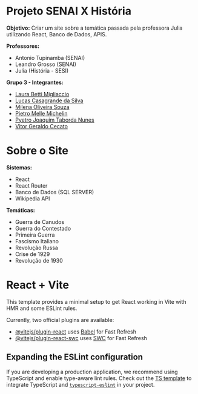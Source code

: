 # Projeto SENAI X História
**Objetivo:** Criar um site sobre a temática passada pela professora Julia utilizando React, Banco de Dados, APIS.

**Professores:**
- Antonio Tupinamba (SENAI)
- Leandro Grosso (SENAI)
- Julia (História - SESI)

**Grupo 3 - Integrantes:**
- [Laura Betti Migliaccio](https://www.linkedin.com/in/laurabettimigliaccio/)
- [Lucas Casagrande da Silva](https://www.linkedin.com/in/lucascasagrandesilva/)
- [Milena Oliveira Souza](https://www.linkedin.com/in/milena-oliveira-souza-18324034a/)
- [Pietro Melle Michelin](https://www.linkedin.com/in/pietro-michelin/)
- [Pyetro Joaquim Taborda Nunes](https://www.linkedin.com/in/pyetro-joaquim-nunes/)
- [Vitor Geraldo Cecato](https://www.linkedin.com/in/vitorgcecato)

# Sobre o Site
**Sistemas:**
- React
- React Router
- Banco de Dados (SQL SERVER)
- Wikipedia API

**Temáticas:**
- Guerra de Canudos
- Guerra do Contestado
- Primeira Guerra
- Fascismo Italiano
- Revolução Russa
- Crise de 1929
- Revolução de 1930

# React + Vite

This template provides a minimal setup to get React working in Vite with HMR and some ESLint rules.

Currently, two official plugins are available:

- [@vitejs/plugin-react](https://github.com/vitejs/vite-plugin-react/blob/main/packages/plugin-react/README.md) uses [Babel](https://babeljs.io/) for Fast Refresh
- [@vitejs/plugin-react-swc](https://github.com/vitejs/vite-plugin-react-swc) uses [SWC](https://swc.rs/) for Fast Refresh

## Expanding the ESLint configuration

If you are developing a production application, we recommend using TypeScript and enable type-aware lint rules. Check out the [TS template](https://github.com/vitejs/vite/tree/main/packages/create-vite/template-react-ts) to integrate TypeScript and [`typescript-eslint`](https://typescript-eslint.io) in your project.